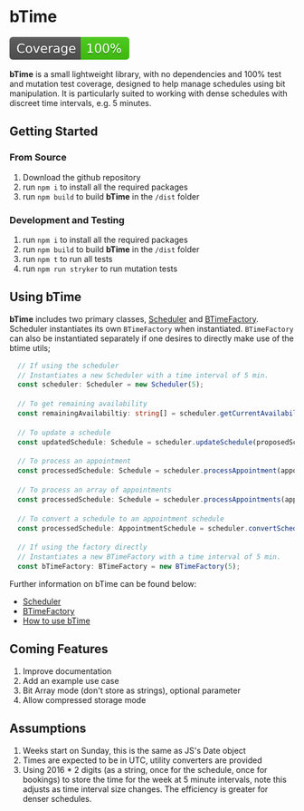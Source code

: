 # bTime

![Test Coverage](./coverage-badge.svg)

**bTime** is a small lightweight library, with no dependencies and 100% test
and mutation test coverage, designed to help manage schedules using bit 
manipulation.  It is particularly suited to working with dense schedules with 
discreet time intervals, e.g. 5 minutes.

## Getting Started

### From Source

1. Download the github repository
1. run `npm i` to install all the required packages
1. run `npm build` to build **bTime** in the `/dist` folder

### Development and Testing

1. run `npm i` to install all the required packages
1. run `npm build` to build **bTime** in the `/dist` folder
1. run `npm t` to run all tests
1. run `npm run stryker` to run mutation tests

## Using bTime

**bTime** includes two primary classes, [Scheduler](./documentation/scheduler.md) and [BTimeFactory](./documentation/bTimeFactory.md).  
Scheduler instantiates its own `BTimeFactory` when instantiated.  `BTimeFactory` 
can also be instantiated separately if one desires to directly make use of the btime utils;

```typescript
  // If using the scheduler
  // Instantiates a new Scheduler with a time interval of 5 min.
  const scheduler: Scheduler = new Scheduler(5); 

  // To get remaining availability
  const remainingAvailabiltiy: string[] = scheduler.getCurrentAvailability(schedule);

  // To update a schedule
  const updatedSchedule: Schedule = scheduler.updateSchedule(proposedSchedule, currentSchedule);

  // To process an appointment
  const processedSchedule: Schedule = scheduler.processAppointment(appointment, schedule, ScheduleActions.BOOKING_UPDATE);

  // To process an array of appointments
  const processedSchedule: Schedule = scheduler.processAppointments(appointments, schedule, ScheduleActions.BOOKING_UPDATE);

  // To convert a schedule to an appointment schedule
  const processedSchedule: AppointmentSchedule = scheduler.convertScheduleToAppointmentSchedule(schedule);

  // If using the factory directly
  // Instantiates a new BTimeFactory with a time interval of 5 min.
  const bTimeFactory: BTimeFactory = new BTimeFactory(5);  
```

Further information on bTime can be found below:
* [Scheduler](./documentation/scheduler.md)
* [BTimeFactory](./documentation/bTimeFactory.md)
* [How to use bTime](./documentation/howTos.md)

## Coming Features

1. Improve documentation
1. Add an example use case
1. Bit Array mode (don't store as strings), optional parameter
1. Allow compressed storage mode

## Assumptions

1. Weeks start on Sunday, this is the same as JS's Date object
1. Times are expected to be in UTC, utility converters are provided
1. Using 2016 * 2 digits (as a string, once for the schedule, once for bookings) to store the time for the week at 5 minute intervals, note this adjusts as time interval size changes.  The efficiency is greater for denser schedules.
